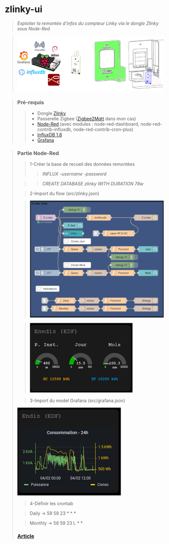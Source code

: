 # **zlinky-ui**
> *Exploiter la remontée d'infos du compteur Linky via le dongle Zlinky sous Node-Red*

>![schema](/img/schema-global.png)

>### Pré-requis
>>- Dongle [Zlinky](https://github.com/fairecasoimeme/Zlinky_TIC)
>>- Passerelle Zigbee ([Zigbee2Mqtt](https://github.com/Koenkk/zigbee2mqtt) dans mon cas)
>>- [Node-Red](https://nodered.org/docs/getting-started/local) (avec modules : node-red-dashboard, node-red-contrib-influxdb, node-red-contrib-cron-plus)
>>- [InfluxDB 1.8](https://docs.influxdata.com/influxdb/v1.8/introduction/install/)
>>- [Grafana](https://grafana.com/tutorials/install-grafana-on-raspberry-pi/)

>### Partie Node-Red
>>1-Créer la base de recueil des données remontées 
>>>*INFLUX -username <user> -password <password>*
>
>>>*CREATE DATABASE zlinky WITH DURATION 78w*
>
>>2-Import du flow (src/zlinky.json)
>
>>![flow](/img/nodes.PNG)
>
>>![dashboard](/img/dashboard.PNG)
>
>>3-Import du model Grafana (src/grafana.json)
>
>![graphana](/img/graphana.PNG)
>
>>4-Définir les crontab
>
>>Daily -> 59 59 23 * * *
>
>>Monthly -> 58 59 23 L * *
>
>### [Article](https://www.maison-et-domotique.com/136395-lixee-zlinky-teleinfo-zigbee-linky/)
